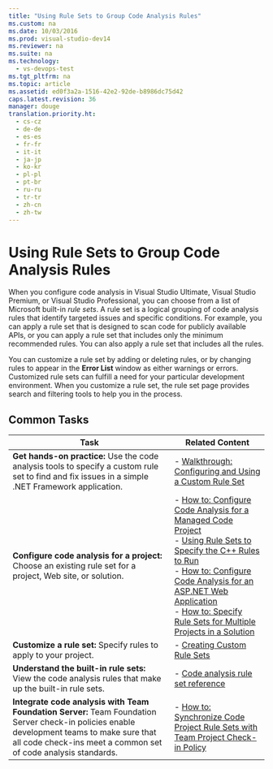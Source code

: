```yaml
---
title: "Using Rule Sets to Group Code Analysis Rules"
ms.custom: na
ms.date: 10/03/2016
ms.prod: visual-studio-dev14
ms.reviewer: na
ms.suite: na
ms.technology: 
  - vs-devops-test
ms.tgt_pltfrm: na
ms.topic: article
ms.assetid: ed0f3a2a-1516-42e2-92de-b8986dc75d42
caps.latest.revision: 36
manager: douge
translation.priority.ht: 
  - cs-cz
  - de-de
  - es-es
  - fr-fr
  - it-it
  - ja-jp
  - ko-kr
  - pl-pl
  - pt-br
  - ru-ru
  - tr-tr
  - zh-cn
  - zh-tw
---
```

# Using Rule Sets to Group Code Analysis Rules
When you configure code analysis in Visual Studio Ultimate, Visual Studio Premium, or Visual Studio Professional, you can choose from a list of Microsoft built-in *rule sets*. A rule set is a logical grouping of code analysis rules that identify targeted issues and specific conditions. For example, you can apply a rule set that is designed to scan code for publicly available APIs, or you can apply a rule set that includes only the minimum recommended rules. You can also apply a rule set that includes all the rules.  
  
 You can customize a rule set by adding or deleting rules, or by changing rules to appear in the **Error List** window as either warnings or errors. Customized rule sets can fulfill a need for your particular development environment. When you customize a rule set, the rule set page provides search and filtering tools to help you in the process.  
  
## Common Tasks  
  
|Task|Related Content|  
|----------|---------------------|  
|**Get hands-on practice:** Use the code analysis tools to specify a custom rule set to find and fix issues in a simple .NET Framework application.|-   [Walkthrough: Configuring and Using a Custom Rule Set](../VS_IDE/Walkthrough--Configuring-and-Using-a-Custom-Rule-Set.md)|  
|**Configure code analysis for a project:** Choose an existing rule set for a project, Web site, or solution.|-   [How to: Configure Code Analysis for a Managed Code Project](../VS_IDE/How-to--Configure-Code-Analysis-for-a-Managed-Code-Project.md)<br />-   [Using Rule Sets to Specify the C++ Rules to Run](../VS_IDE/Using-Rule-Sets-to-Specify-the-C---Rules-to-Run.md)<br />-   [How to: Configure Code Analysis for an ASP.NET Web Application](../VS_IDE/How-to--Configure-Code-Analysis-for-an-ASP.NET-Web-Application.md)<br />-   [How to: Specify Rule Sets for Multiple Projects in a Solution](../VS_IDE/How-to--Specify-Managed-Code-Rule-Sets-for-Multiple-Projects-in-a-Solution.md)|  
|**Customize a rule set:** Specify rules to apply to your project.|-   [Creating Custom Rule Sets](../VS_IDE/Creating-Custom-Code-Analysis-Rule-Sets.md)|  
|**Understand the built-in rule sets:** View the code analysis rules that make up the built-in rule sets.|-   [Code analysis rule set reference](../VS_IDE/Code-analysis-rule-set-reference.md)|  
|**Integrate code analysis with Team Foundation Server:** Team Foundation Server check-in policies enable development teams to make sure that all code check-ins meet a common set of code analysis standards.|-   [How to: Synchronize Code Project Rule Sets with Team Project Check-in Policy](../VS_IDE/How-to--Synchronize-Code-Project-Rule-Sets-with-Team-Project-Check-in-Policy.md)|